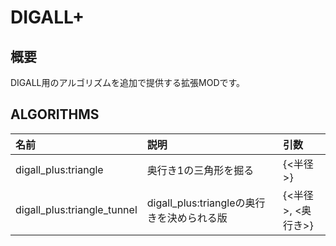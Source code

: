 # DIGALL+

## 概要
DIGALL用のアルゴリズムを追加で提供する拡張MODです。

## ALGORITHMS
|名前|説明|引数|
|:--|:--|:--|
|digall_plus:triangle|奥行き1の三角形を掘る|{<半径>}|
|digall_plus:triangle_tunnel|digall_plus:triangleの奥行きを決められる版|{<半径>, <奥行き>}|
